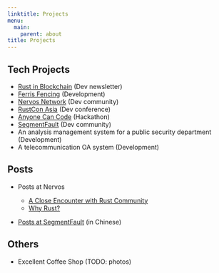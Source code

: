 ```yaml
---
linktitle: Projects
menu:
  main:
    parent: about
title: Projects
---
```


## Tech Projects

- [Rust in Blockchain](https://rustinblockchain.org/) (Dev newsletter)
- [Ferris Fencing](http://www.ferrisfencing.org/) (Development)
- [Nervos Network](https://www.nervos.org/) (Dev community)
- [RustCon Asia](https://rustcon.asia/) (Dev conference)
- [Anyone Can Code](https://segmentfault.com/hackathon-2016) (Hackathon)
- [SegmentFault](https://segmentfault.com/) (Dev community)
- An analysis management system for a public security department (Development)
- A telecommunication OA system (Development)

## Posts

- Posts at Nervos
  - [A Close Encounter with Rust Community](https://medium.com/@Aimeedeer/a-close-touch-with-rust-community-4a8507b756d9)
  - [Why Rust?](https://medium.com/layerscrypto/why-rust-c877fba0ca94)

- [Posts at SegmentFault](https://segmentfault.com/u/aimeedeer/articles) (in Chinese)

## Others

- Excellent Coffee Shop (TODO: photos)
